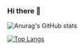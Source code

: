 ### Hi there 👋

<!--
**diale13/diale13** is a ✨ _special_ ✨ repository because its `README.md` (this file) appears on your GitHub profile.

Here are some ideas to get you started:

- 🔭 I’m currently working on ...
- 🌱 I’m currently learning ...
- 👯 I’m looking to collaborate on ...
- 🤔 I’m looking for help with ...
- 💬 Ask me about ...
- 📫 How to reach me: ...
- 😄 Pronouns: ...
- ⚡ Fun fact: ...
-->

![Anurag's GitHub stats](https://github-readme-stats.vercel.app/api?username=diale13&show_icons=true&theme=radical)

[![Top Langs](https://github-readme-stats.vercel.app/api/top-langs/?username=diale13)](https://github.com/anuraghazra/github-readme-stats)
